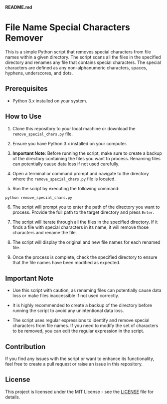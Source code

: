 **README.md**

# File Name Special Characters Remover

This is a simple Python script that removes special characters from file names within a given directory. The script scans all the files in the specified directory and renames any file that contains special characters. The special characters are defined as any non-alphanumeric characters, spaces, hyphens, underscores, and dots.

## Prerequisites

- Python 3.x installed on your system.

## How to Use

1. Clone this repository to your local machine or download the `remove_special_chars.py` file.

2. Ensure you have Python 3.x installed on your computer.

3. **Important Note**: Before running the script, make sure to create a backup of the directory containing the files you want to process. Renaming files can potentially cause data loss if not used carefully.

4. Open a terminal or command prompt and navigate to the directory where the `remove_special_chars.py` file is located.

5. Run the script by executing the following command:

```bash
python remove_special_chars.py
```

6. The script will prompt you to enter the path of the directory you want to process. Provide the full path to the target directory and press `Enter`.

7. The script will iterate through all the files in the specified directory. If it finds a file with special characters in its name, it will remove those characters and rename the file.

8. The script will display the original and new file names for each renamed file.

9. Once the process is complete, check the specified directory to ensure that the file names have been modified as expected.

## Important Note

- Use this script with caution, as renaming files can potentially cause data loss or make files inaccessible if not used correctly.

- It is highly recommended to create a backup of the directory before running the script to avoid any unintentional data loss.

- The script uses regular expressions to identify and remove special characters from file names. If you need to modify the set of characters to be removed, you can edit the regular expression in the script.

## Contribution

If you find any issues with the script or want to enhance its functionality, feel free to create a pull request or raise an issue in this repository.

## License

This project is licensed under the MIT License - see the [LICENSE](LICENSE) file for details.
